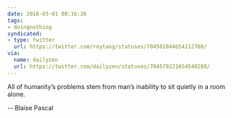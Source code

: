 ```yaml
---
date: 2016-03-01 08:16:26
tags:
- doingnothing
syndicated:
- type: twitter
  url: https://twitter.com/roytang/statuses/704581044654112768/
via:
  name: dailyzen
  url: https://twitter.com/dailyzen/statuses/704579221654540288/
---
```


All of humanity’s problems stem from man’s inability to sit quietly in a room alone.

-- Blaise Pascal